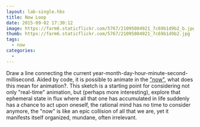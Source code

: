 ```yaml
---
layout: lab-single.hbs
title: Now Loop
date: 2015-09-02 17:30:12
image: https://farm6.staticflickr.com/5767/21095084921_7c69b1d9b2_b.jpg
thumb: https://farm6.staticflickr.com/5767/21095084921_7c69b1d9b2.jpg
tags:
  - now
categories:
  -
---
```

Draw a line connecting the current year-month-day-hour-minute-second-millisecond. Aided by code, it is possible to animate in the ["now"](https://www.newscientist.com/article/mg22530030.500-the-time-illusion-how-your-brain-creates-now/), what does this mean for animation?. This sketch is a starting point for considering not only "real-time" animation, but (perhaps more interesting), explore that ephemeral state in flux where all that one has accumulated in life suddenly has a chance to act upon oneself, the rational mind has no time to consider anymore, the "now" is like an epic collision of all that we are, yet it manifests itself organized, mundane, often irrelevant.